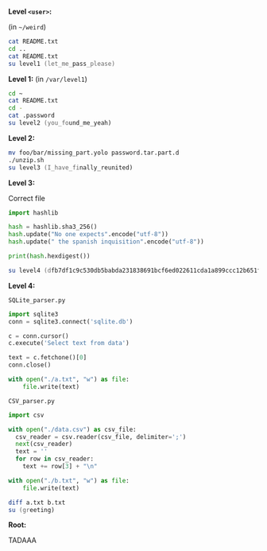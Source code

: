 **Level `<user>`:**

(in `~/weird`)

```zsh
cat README.txt
cd ..
cat README.txt
su level1 (let_me_pass_please)
```

**Level 1:**
(in `/var/level1`)

```zsh
cd ~
cat README.txt
cd -
cat .password
su level2 (you_found_me_yeah)
```

**Level 2:**

```zsh
mv foo/bar/missing_part.yolo password.tar.part.d
./unzip.sh
su level3 (I_have_finally_reunited)
```

**Level 3:**

Correct file

```python
import hashlib

hash = hashlib.sha3_256()
hash.update("No one expects".encode("utf-8"))
hash.update(" the spanish inquisition".encode("utf-8"))

print(hash.hexdigest())
```

```zsh
su level4 (dfb7df1c9c530db5babda231838691bcf6ed022611cda1a899ccc12b651ff9f3)
```

**Level 4:**

`SQLite_parser.py`

```python
import sqlite3
conn = sqlite3.connect('sqlite.db')

c = conn.cursor()
c.execute('Select text from data')

text = c.fetchone()[0]
conn.close()

with open("./a.txt", "w") as file:
    file.write(text)
```

`CSV_parser.py`

```python
import csv

with open("./data.csv") as csv_file:
  csv_reader = csv.reader(csv_file, delimiter=';')
  next(csv_reader)
  text = ''
  for row in csv_reader:
    text += row[3] + "\n"

with open("./b.txt", "w") as file:
    file.write(text)
```

```zsh
diff a.txt b.txt
su (greeting)
```

**Root:**

TADAAA
